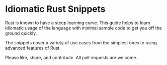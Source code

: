 # Idiomatic Rust Snippets 

Rust is known to have a steep learning curve. This guide helps to learn idiomatic usage of the language with minimal sample code to get you off the ground quickly.

The snippets cover a variety of use cases from the simplest ones to using advanced features of Rust.

Please like, share, and contribute. All pull requests are welcome.

